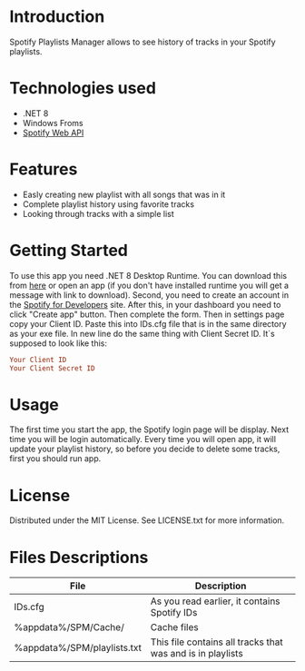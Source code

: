 # Introduction
Spotify Playlists Manager allows to see history of tracks in your Spotify playlists.

# Technologies used
 - .NET 8
 - Windows Froms
 - [Spotify Web API](https://developer.spotify.com/documentation/web-api)

# Features
 - Easly creating new playlist with all songs that was in it
 - Complete playlist history using favorite tracks
 - Looking through tracks with a simple list

# Getting Started
To use this app you need .NET 8 Desktop Runtime. You can download this from [here](https://dotnet.microsoft.com/en-us/download/dotnet/8.0) or open an app (if you don't have installed runtime you will get a message with link to download). Second, you need to create an account in the [Spotify for Developers](https://developer.spotify.com/) site. After this, in your dashboard you need to click "Create app" button. Then complete the form. Then in settings page copy your Client ID. Paste this into IDs.cfg file that is in the same directory as your exe file. In new line do the same thing with Client Secret ID. It`s supposed to look like this:
```cfg
Your Client ID
Your Client Secret ID
```

# Usage
The first time you start the app, the Spotify login page will be display. Next time you will be login automatically. Every time you will open app, it will update your playlist history, so before you decide to delete some tracks, first you should run app.

# License
Distributed under the MIT License. See LICENSE.txt for more information.

# Files Descriptions
| File | Description |
| --- | --- |
| IDs.cfg | As you read earlier, it contains Spotify IDs |
| %appdata%/SPM/Cache/ | Cache files |
| %appdata%/SPM/playlists.txt | This file contains all tracks that was and is in playlists |

